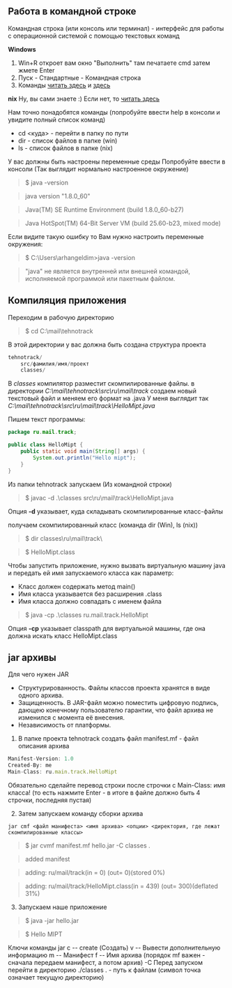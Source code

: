 ## Работа в командной строке
Командная строка (или консоль или терминал) - интерфейс для работы с операционной системой с помощью текстовых команд 

**Windows**
1. Win+R откроет вам окно "Выполнить" там печатаете cmd затем жмете Enter
2. Пуск - Стандартные - Командная строка
3. Команды [читать здесь](http://windows.microsoft.com/ru-ru/windows/command-prompt-faq#1TC=windows-7) и [здесь](http://yroki-kompa.ru/vse_komandy_komandnoj_stroki_windows.html)


**nix**
Ну, вы сами знаете :) Если нет, то [читать здесь](http://pingvinus.ru/note/command-line-fundamentals)


Нам точно понадобятся команды (попробуйте ввести help в консоли и увидите полный список команд)

 * cd <куда> - перейти в папку по пути
 * dir - список файлов в папке (win)
 * ls - список файлов в папке (nix)


У вас должны быть настроены переменные среды
Попробуйте ввести в консоли (Так выглядит нормально настроенное окружение)

> $ java -version

> java version "1.8.0_60"

> Java(TM) SE Runtime Environment (build 1.8.0_60-b27)

> Java HotSpot(TM) 64-Bit Server VM (build 25.60-b23, mixed mode)

Если видите такую ошибку то Вам нужно настроить переменные окружения:

> $ C:\Users\arhangeldim>java -version

> "java" не является внутренней или внешней командой, исполняемой программой или пакетным файлом.


## Компиляция приложения
Переходим в рабочую директорию

> $ cd C:\mail\tehnotrack
 
В этой директории у вас должна быть создана структура проекта

```java
tehnotrack/
    src/фамилия/имя/проект
    classes/
```

В *classes* компилятор разместит скомпилированные файлы. 
в директории *C:\mail\tehnotrack\src\ru\mail\track* создаем новый текстовый файл и меняем его формат на .java
У меня выглядит так *C:\mail\tehnotrack\src\ru\mail\track\HelloMipt.java*

Пишем текст программы:

```java
package ru.mail.track;

public class HelloMipt {
    public static void main(String[] args) {
        System.out.println("Hello mipt");
    }
}
```

Из папки tehnotrack запускаем (Из командной строки)

> $ javac -d .\classes src\ru\mail\track\HelloMipt.java

Опция **-d** указывает, куда складывать скомпилированные класс-файлы 

получаем скомпилированный класс (команда dir (Win), ls (nix))

> $ dir classes\ru\mail\track\ 

> $ HelloMipt.class

Чтобы запустить приложение, нужно вызвать виртуальную машину java и передать ей имя запускаемого класса как параметр:
* Класс должен содержать метод main()
* Имя класса указывается без расширения .class
* Имя класса должно совпадать с именем файла


> $ java -сp .\classes ru.mail.track.HelloMipt 

Опция **-cp** указывает classpath для виртуальной машины, где она должна искать класс HelloMipt.class


## jar архивы
Для чего нужен JAR

* Структурированность. Файлы классов проекта хранятся в виде одного архива.
* Защищенность. В JAR-файл можно поместить цифровую подпись, дающею конечному пользователю гарантии, что файл архива не изменился с момента её внесения.
* Независимость от платформы.

1. В папке проекта tehnotrack создать файл manifest.mf - файл описания архива

```js
Manifest-Version: 1.0
Created-By: me
Main-Class: ru.main.track.HelloMipt

```

Обязательно сделайте перевод строки после строчки с Main-Class: имя класса! (то есть нажмите Enter - в итоге в файле должно быть 4 строчки, последняя пустая)


2. Затем запускаем команду сборки архива

```
jar cmf <файл манифеста> <имя архива> <опции> <директория, где лежат скомпилированные классы>
```

> $ jar cvmf manifest.mf hello.jar -C classes .

> added manifest

> adding: ru/mail/track(in = 0) (out= 0)(stored 0%)

> adding: ru/mail/track/HelloMipt.class(in = 439) (out= 300)(deflated 31%)

3. Запускаем наше приложение

> $ java -jar hello.jar

> $ Hello MIPT


Ключи команды jar
с -- create (Создать)
v -- Вывести дополнительную информацию
m -- Манифест 
f -- Имя архива (порядок mf важен - сначала передаем манифест, а потом архив)
-С Перед запуском перейти в директорию ./classes
. - путь к файлам (символ точка означает текущую директорию)


